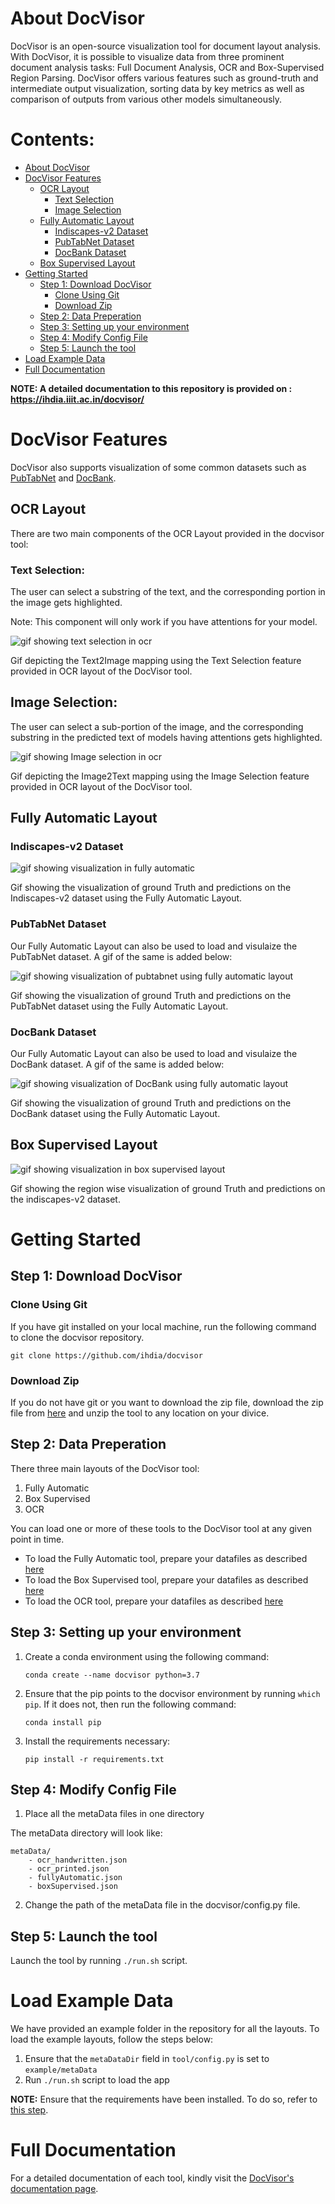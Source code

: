 # About DocVisor 

DocVisor is an open-source visualization tool for document layout analysis. With DocVisor, it is possible to visualize data from three prominent document analysis tasks: Full Document Analysis, OCR and Box-Supervised Region Parsing. DocVisor offers various features such as ground-truth and intermediate output visualization, sorting data by key metrics as well as comparison of outputs from various other models simultaneously.

# Contents:
- [About DocVisor](#about-docvisor)
- [DocVisor Features](#docvisor-features)
    - [OCR Layout](#ocr-layout)
        - [Text Selection](#text-selection)
        - [Image Selection](#image-selection)
    - [Fully Automatic Layout](#fully-automatic-layout)
        - [Indiscapes-v2 Dataset](#indiscapes-v2-dataset)
        - [PubTabNet Dataset](#pubtabnet-dataset)
        - [DocBank Dataset](#docbank-dataset)
    - [Box Supervised Layout](#box-supervised-layout)
- [Getting Started](#getting-started)
    - [Step 1: Download DocVisor](#step-1-download-docvisor)
        - [Clone Using Git](#clone-using-git)
        - [Download Zip](#download-zip)
    - [Step 2: Data Preperation](#step-2-data-preperation)
    - [Step 3: Setting up your environment](#step-3-setting-up-your-environment)
    - [Step 4: Modify Config File](#step-4-modify-config-file)
    - [Step 5: Launch the tool](#step-5-aunch-the-tool)
- [Load Example Data](#load-example-data)
- [Full Documentation](#full-documentation)




**NOTE: A detailed documentation to this repository is provided on : https://ihdia.iiit.ac.in/docvisor/** 

# DocVisor Features


DocVisor also supports visualization of some common datasets such as [PubTabNet](https://github.com/ibm-aur-nlp/PubTabNet) and [DocBank](https://github.com/doc-analysis/DocBank).

## OCR Layout

There are two main components of the OCR Layout provided in the docvisor tool:

### Text Selection:
The user can select a substring of the text, and the corresponding portion in the image gets highlighted.

Note: This component will only work if you have attentions for your model.


![gif showing text selection in ocr](gifs/textSelectionExample.gif)


Gif depicting the Text2Image mapping using the Text Selection feature provided in OCR layout of the DocVisor tool.


## Image Selection: 
The user can select a sub-portion of the image, and the corresponding substring in the predicted text of models having attentions gets highlighted.

![gif showing Image selection in ocr](gifs/ImageSelectionExample.gif)

Gif depicting the Image2Text mapping using the Image Selection feature provided in OCR layout of the DocVisor tool.


## Fully Automatic Layout

### Indiscapes-v2 Dataset

![gif showing visualization in fully automatic](gifs/fully-automatic-layout.gif)

Gif showing the visualization of ground Truth and predictions on the Indiscapes-v2 dataset using the Fully Automatic Layout.

### PubTabNet Dataset
Our Fully Automatic Layout can also be used to load and visulaize the PubTabNet dataset. A gif of the same is added below:

![gif showing visualization of pubtabnet using fully automatic layout](gifs/fa_pubtabnet.gif)

Gif showing the visualization of ground Truth and predictions on the PubTabNet dataset using the Fully Automatic Layout.


### DocBank Dataset
Our Fully Automatic Layout can also be used to load and visulaize the DocBank dataset. A gif of the same is added below:

![gif showing visualization of DocBank using fully automatic layout](gifs/fa_docbank.gif)

Gif showing the visualization of ground Truth and predictions on the DocBank dataset using the Fully Automatic Layout.

## Box Supervised Layout

![gif showing visualization in box supervised layout](gifs/box-layout.gif)

Gif showing the region wise visualization of ground Truth and predictions on the indiscapes-v2 dataset.


# Getting Started


## Step 1: Download DocVisor

### Clone Using Git

If you have git installed on your local machine, run the following command to clone the docvisor repository.

```
git clone https://github.com/ihdia/docvisor
```

### Download Zip

If you do not have git or you want to download the zip file, download the zip file from [here](https://github.com/ihdia/docvisor/archive/refs/heads/main.zip) and unzip the tool to any location on your divice.

## Step 2: Data Preperation

There three main layouts of the DocVisor tool:

1. Fully Automatic
2. Box Supervised
3. OCR

You can load one or more of these tools to the DocVisor tool at any given point in time.

- To load the Fully Automatic tool, prepare your datafiles as described [here](https://ihdia.iiit.ac.in/docvisor/fa_setup.html)
- To load the Box Supervised tool, prepare your datafiles as described [here](https://ihdia.iiit.ac.in/docvisor/box_setup.html)
- To load the OCR tool, prepare your datafiles as described [here](https://ihdia.iiit.ac.in/docvisor/ocr_layout.html) 


## Step 3: Setting up your environment

1. Create a conda environment using the following command:

    ```
    conda create --name docvisor python=3.7
    ```
2. Ensure that the pip points to the docvisor environment by running `which pip`. If it does not, then run the following command:

    ```
    conda install pip
    ```
3. Install the requirements necessary:

   ```
   pip install -r requirements.txt
   ```


## Step 4: Modify Config File

1. Place all the metaData files in one directory

The metaData directory will look like:

    metaData/
        - ocr_handwritten.json
        - ocr_printed.json
        - fullyAutomatic.json
        - boxSupervised.json


2. Change the path of the metaData file in the docvisor/config.py file.


## Step 5: Launch the tool

Launch the tool by running `./run.sh` script. 

# Load Example Data
 
 We have provided an example folder in the repository for all the layouts. To load the example layouts, follow the steps below:

1. Ensure that the `metaDataDir` field in `tool/config.py` is set to `example/metaData`
2. Run `./run.sh` script to load the app

**NOTE:** Ensure that the requirements have been installed. To do so, refer to [this step](#step-3-setting-up-your-environment).

# Full Documentation

For a detailed documentation of each tool, kindly visit the [DocVisor's documentation page](https://ihdia.iiit.ac.in/docvisor/).





